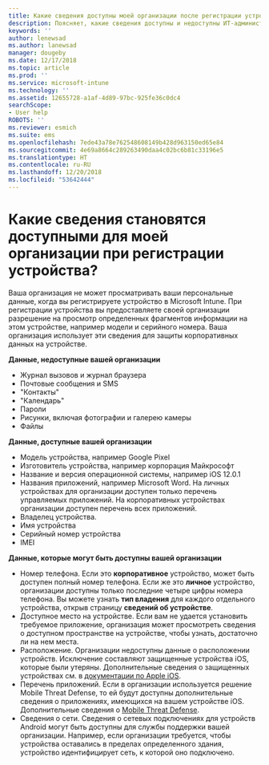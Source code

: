 ```yaml
---
title: Какие сведения доступны моей организации после регистрации устройства?
description: Поясняет, какие сведения доступны и недоступны ИТ-администратору на управляемом устройстве.
keywords: ''
author: lenewsad
ms.author: lanewsad
manager: dougeby
ms.date: 12/17/2018
ms.topic: article
ms.prod: ''
ms.service: microsoft-intune
ms.technology: ''
ms.assetid: 12655728-a1af-4d89-97bc-925fe36c0dc4
searchScope:
- User help
ROBOTS: ''
ms.reviewer: esmich
ms.suite: ems
ms.openlocfilehash: 7ede43a78e762548608149b428d963150ed65e84
ms.sourcegitcommit: 4e69a8664c289263490daa4c02bc6b81c33196e5
ms.translationtype: HT
ms.contentlocale: ru-RU
ms.lasthandoff: 12/20/2018
ms.locfileid: "53642444"
---
```

# <a name="what-information-can-my-organization-see-when-i-enroll-my-device"></a>Какие сведения становятся доступными для моей организации при регистрации устройства?

Ваша организация не может просматривать ваши персональные данные, когда вы регистрируете устройство в Microsoft Intune. При регистрации устройства вы предоставляете своей организации разрешение на просмотр определенных фрагментов информации на этом устройстве, например модели и серийного номера. Ваша организация использует эти сведения для защиты корпоративных данных на устройстве.

**Данные, недоступные вашей организации**

- Журнал вызовов и журнал браузера
- Почтовые сообщения и SMS
- "Контакты"
- "Календарь"
-   Пароли
- Рисунки, включая фотографии и галерею камеры
- Файлы

**Данные, доступные вашей организации**

- Модель устройства, например Google Pixel
- Изготовитель устройства, например корпорация Майкрософт
- Название и версия операционной системы, например iOS 12.0.1
- Названия приложений, например Microsoft Word. На личных устройствах для организации доступен только перечень управляемых приложений. На корпоративных устройствах организации доступен перечень всех приложений.
- Владелец устройства.
- Имя устройства
- Серийный номер устройства
- IMEI

**Данные, которые могут быть доступны вашей организации**

-  Номер телефона. Если это **корпоративное** устройство, может быть доступен полный номер телефона. Если же это **личное** устройство, организации доступны только последние четыре цифры номера телефона. Вы можете узнать **тип владения** для каждого отдельного устройства, открыв страницу **сведений об устройстве**.
- Доступное место на устройстве. Если вам не удается установить требуемое приложение, организация может просмотреть сведения о доступном пространстве на устройстве, чтобы узнать, достаточно ли на нем места.  
-  Расположение. Организации недоступны данные о расположении устройств. Исключение составляют защищенные устройства iOS, которые были утеряны. Дополнительные сведения о защищенных устройствах см. в [документации по Apple iOS](https://go.microsoft.com/fwlink/?linkid=853816).  
- Перечень приложений. Если в организации используется решение Mobile Threat Defense, то ей будут доступны дополнительные сведения о приложениях, имеющихся на вашем устройстве iOS. Дополнительные сведения о [Mobile Threat Defense](you-are-prompted-to-install-mtd-ios.md).
- Сведения о сети. Сведения о сетевых подключениях для устройств Android могут быть доступны для службы поддержки вашей организации. Например, если организации требуется, чтобы устройства оставались в пределах определенного здания, устройство идентифицирует сеть, к которой оно подключено. 
